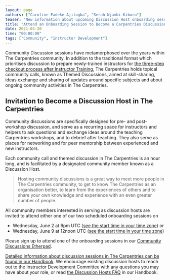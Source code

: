 ```yaml
---
layout: page
authors: ["Caroline Fadeke Ajilogba", "Serah Njambi Kiburu"]
teaser: "New information about upcoming Discussion Host onboarding sessions for anyone interested in facilitating community calls and themed discussions in The Carpentries."
title: "Attend an Onboarding Session to Become a Carpentries Discussion Host"
date: 2021-05-20
time: "00:00:00"
tags: ["Community", "Instructor Development"]
---
```



Community Discussion sessions have metamorphosed over the years within The Carpentries community. In addition to the traditional format which prioritises discussion to prepare newly-trained instructors for [the three-step checkout process after Instructor Training](https://carpentries.github.io/instructor-training/20-checkout/index.html#instructor-checkout), The Carpentries holds topical community calls, known as Themed Discussions, aimed at skill-sharing, ideas exchange and sharing of updates around specific subjects and about ongoing community activities in The Carpentries.

## Invitation to Become a Discussion Host in The Carpentries

Community discussions are specifically designed for pre- and post-workshop discussion, and serve as a recurring space for instructors and helpers to ask questions and exchange ideas around the teaching Carpentries workshops, and to debrief after teaching. They also serve as places for networking and for peer mentorship between experienced and new instructors. 

Each community call and themed discussion in The Carpentries is an hour long, and is facilitated by a designated community member known as a Discussion Host. 
>Hosting community discussions is a great way to meet more people in The Carpentries community, to get to know The Carpentries as an organisation better, to learn from the experiences of others and to share your own knowledge and experience with an even greater number of people.

All community members interested in serving as discussion hosts are invited to attend either one of our two scheduled onboarding sessions on 
- Wednesday, June 2 at 6pm UTC ([see the start time in your time zone](https://www.timeanddate.com/worldclock/fixedtime.html?msg=Carpentries+Themed+Discussion+:+Discussion+Host+Onboarding&iso=20210602T1800)) or 
- Wednesday, June 9 at 12noon UTC ([see the start time in your time zone](https://www.timeanddate.com/worldclock/fixedtime.html?msg=Carpentries+Themed+Discussion+:+Discussion+Host+Onboarding&iso=20210609T1200))

Please sign up to attend one of the onboarding sessions in our [Community Discussions Etherpad](https://pad.carpentries.org/community-discussions). 

[Detailed information about discussion sessions in The Carpentries can be found in our Handbook](https://docs.carpentries.org/topic_folders/instructor_development/community_discussions.html). We encourage existing discussion hosts to reach out to the Instructor Development Committee with any questions you may have about your role, or read [the Discussion Hosts FAQ](https://docs.carpentries.org/topic_folders/instructor_development/community_discussions.html) in our Handbook.
